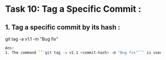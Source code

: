 # **Task 10: Tag a Specific Commit :**
## **1. Tag a specific commit by its hash :**
git tag -a v1.1 <commit-hash> -m "Bug fix"
```bash
Ans:
1. The command ```git tag -a v1.1 <commit-hash> -m "Bug fix"``` is used to create an annotated tag named ```v1.1``` on a specific commit identified by ```<commit-hash>```, and it includes a message ```"Bug fix"
```
